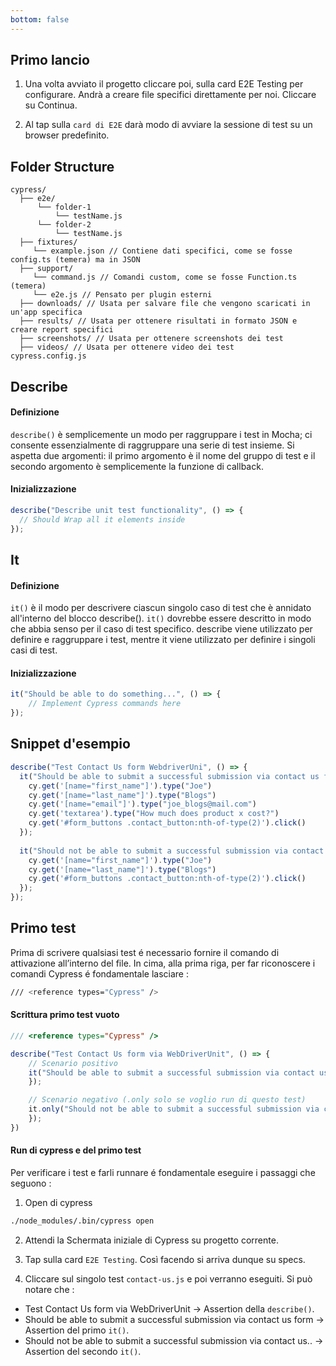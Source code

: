 ```yaml
---
bottom: false
---
```


## Primo lancio

1. Una volta avviato il progetto cliccare poi, sulla card E2E Testing per configurare. Andrà a creare file specifici direttamente per noi. Cliccare su Continua.

2. Al tap sulla `card di E2E` darà modo di avviare la sessione di test su un browser predefinito.

## Folder Structure

```
cypress/
  ├── e2e/ 
      └── folder-1
          └── testName.js
      └── folder-2
          └── testName.js
  ├── fixtures/
     └── example.json // Contiene dati specifici, come se fosse config.ts (temera) ma in JSON
  ├── support/
     └── command.js // Comandi custom, come se fosse Function.ts (temera)
     └── e2e.js // Pensato per plugin esterni
  ├── downloads/ // Usata per salvare file che vengono scaricati in un'app specifica   
  ├── results/ // Usata per ottenere risultati in formato JSON e creare report specifici
  ├── screenshots/ // Usata per ottenere screenshots dei test
  ├── videos/ // Usata per ottenere video dei test     
cypress.config.js
```

## Describe

#### Definizione

`describe()` è semplicemente un modo per raggruppare i test in Mocha; ci consente essenzialmente di raggruppare una serie di test insieme. Si aspetta due argomenti: il primo argomento è il nome del gruppo di test e il secondo argomento è semplicemente la funzione di callback.

#### Inizializzazione

```js
describe("Describe unit test functionality", () => {
  // Should Wrap all it elements inside
});
```

## It

#### Definizione

`it()` è il modo per descrivere ciascun singolo caso di test che è annidato all'interno del blocco describe(). `it()` dovrebbe essere descritto in modo che abbia senso per il caso di test specifico. describe viene utilizzato per definire e raggruppare i test, mentre it viene utilizzato per definire i singoli casi di test.

#### Inizializzazione

```js
it("Should be able to do something...", () => {
    // Implement Cypress commands here
});
```

## Snippet d'esempio

```js
describe("Test Contact Us form WebdriverUni", () => {
  it("Should be able to submit a successful submission via contact us form", () => {
    cy.get('[name="first_name"]').type("Joe")
    cy.get('[name="last_name"]').type("Blogs")
    cy.get('[name="email"]').type("joe_blogs@mail.com")
    cy.get('textarea').type("How much does product x cost?")
    cy.get('#form_buttons .contact_button:nth-of-type(2)').click()
  });
  
  it("Should not be able to submit a successful submission via contact us form as all fields are required", () => {
    cy.get('[name="first_name"]').type("Joe")
    cy.get('[name="last_name"]').type("Blogs")
    cy.get('#form_buttons .contact_button:nth-of-type(2)').click()
  });
});

```

## Primo test

Prima di scrivere qualsiasi test é necessario fornire il comando di attivazione all’interno del file. In cima, alla prima riga, per far riconoscere i comandi Cypress é fondamentale lasciare : 

```bash [npx]
/// <reference types="Cypress" />
```

#### Scrittura primo test vuoto

```js
/// <reference types="Cypress" />

describe("Test Contact Us form via WebDriverUnit", () => {
    // Scenario positivo
    it("Should be able to submit a successful submission via contact us form", () => {
    });

    // Scenario negativo (.only solo se voglio run di questo test)
    it.only("Should not be able to submit a successful submission via contact us form as all fields are required", () => {
    });
})
```

#### Run di cypress e del primo test

Per verificare i test e farli runnare é fondamentale eseguire i passaggi che seguono : 

1. Open di cypress

```bash [npx]
./node_modules/.bin/cypress open
```

2. Attendi la Schermata iniziale di Cypress su progetto corrente.
3. Tap sulla card `E2E Testing`. Così facendo si arriva dunque su specs.

4. Cliccare sul singolo test `contact-us.js` e poi verranno eseguiti. Si può notare che :
  - Test Contact Us form via WebDriverUnit → Assertion della `describe()`.
  - Should be able to submit a successful submission via contact us form → Assertion del primo `it()`.
  - Should not be able to submit a successful submission via contact us.. → Assertion del secondo `it()`.  